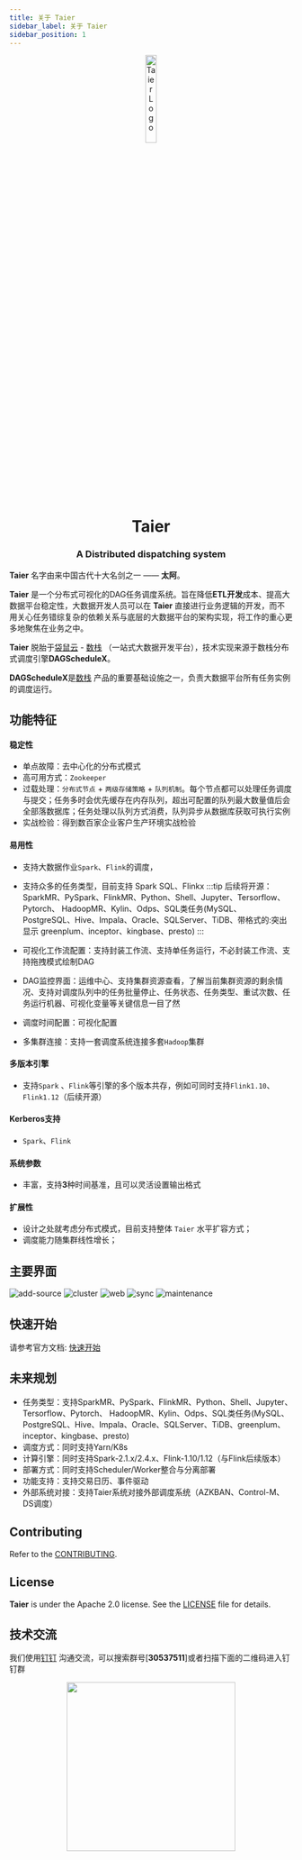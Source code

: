```yaml
---
title: 关于 Taier
sidebar_label: 关于 Taier
sidebar_position: 1
---
```


<div align="center">
 <img src="/Taier/img/logo.svg" width="20%" height="20%" alt="Taier Logo" />
 <h1>Taier</h1>
 <h3>A Distributed dispatching system</h3>
</div>


**Taier** 名字由来中国古代十大名剑之一 —— **太阿**。

**Taier** 是一个分布式可视化的DAG任务调度系统。旨在降低**ETL开发**成本、提高大数据平台稳定性，大数据开发人员可以在 **Taier** 直接进行业务逻辑的开发，而不用关心任务错综复杂的依赖关系与底层的大数据平台的架构实现，将工作的重心更多地聚焦在业务之中。

**Taier** 脱胎于[袋鼠云](https://www.dtstack.com/) - [数栈](https://www.dtstack.com/dtinsight/) （一站式大数据开发平台），技术实现来源于数栈分布式调度引擎**DAGScheduleX**。 

**DAGScheduleX**是[数栈](https://www.dtstack.com/dtinsight/) 产品的重要基础设施之一，负责大数据平台所有任务实例的调度运行。

## 功能特征

#### 稳定性
* 单点故障：去中心化的分布式模式
* 高可用方式：`Zookeeper`
* 过载处理：`分布式节点` + `两级存储策略` + `队列机制`。每个节点都可以处理任务调度与提交；任务多时会优先缓存在内存队列，超出可配置的队列最大数量值后会全部落数据库；任务处理以队列方式消费，队列异步从数据库获取可执行实例
* 实战检验：得到数百家企业客户生产环境实战检验

#### 易用性
* 支持大数据作业`Spark`、`Flink`的调度，
* 支持众多的任务类型，目前支持 Spark SQL、Flinkx
:::tip
后续将开源：  SparkMR、PySpark、FlinkMR、Python、Shell、Jupyter、Tersorflow、Pytorch、
  HadoopMR、Kylin、Odps、SQL类任务(MySQL、PostgreSQL、Hive、Impala、Oracle、SQLServer、TiDB、带格式的:突出显示
  greenplum、inceptor、kingbase、presto)
:::

* 可视化工作流配置：支持封装工作流、支持单任务运行，不必封装工作流、支持拖拽模式绘制DAG
* DAG监控界面：运维中心、支持集群资源查看，了解当前集群资源的剩余情况、支持对调度队列中的任务批量停止、任务状态、任务类型、重试次数、任务运行机器、可视化变量等关键信息一目了然
* 调度时间配置：可视化配置
* 多集群连接：支持一套调度系统连接多套`Hadoop`集群

#### 多版本引擎
* 支持`Spark` 、`Flink`等引擎的多个版本共存，例如可同时支持`Flink1.10`、`Flink1.12`（后续开源）

#### Kerberos支持
* `Spark`、`Flink`

#### 系统参数
* 丰富，支持**3**种时间基准，且可以灵活设置输出格式

#### 扩展性
* 设计之处就考虑分布式模式，目前支持整体 `Taier` 水平扩容方式；
* 调度能力随集群线性增长；  

## 主要界面
![add-source](/img/readme/add-source.png)
![cluster](/img/readme/cluster.png)
![web](/img/readme/main.png)
![sync](/img/readme/sync.png)
![maintenance](/img/readme/maintenance.png)

## 快速开始
请参考官方文档: [快速开始](./quickstart/deploy/start.md)

## 未来规划
* 任务类型：支持SparkMR、PySpark、FlinkMR、Python、Shell、Jupyter、Tersorflow、Pytorch、
HadoopMR、Kylin、Odps、SQL类任务(MySQL、PostgreSQL、Hive、Impala、Oracle、SQLServer、TiDB、greenplum、inceptor、kingbase、presto)
* 调度方式：同时支持Yarn/K8s
* 计算引擎：同时支持Spark-2.1.x/2.4.x、Flink-1.10/1.12（与Flink后续版本）
* 部署方式：同时支持Scheduler/Worker整合与分离部署
* 功能支持：支持交易日历、事件驱动
* 外部系统对接：支持Taier系统对接外部调度系统（AZKBAN、Control-M、DS调度）


## Contributing

Refer to the [CONTRIBUTING](./contributing.md).

## License

**Taier** is under the Apache 2.0 license. See
the [LICENSE](http://www.apache.org/licenses/LICENSE-2.0) file for details.


## 技术交流
我们使用[钉钉](https://www.dingtalk.com/) 沟通交流，可以搜索群号[**30537511**]或者扫描下面的二维码进入钉钉群
<div align="center"> 
 <img src="/Taier/img/readme/ding.jpeg" width="300" />
</div>